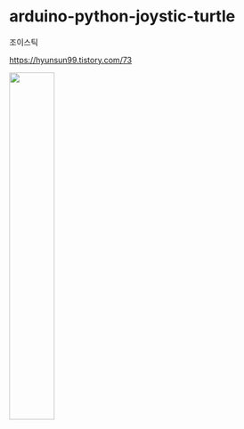 # arduino-python-joystic-turtle
조이스틱

https://hyunsun99.tistory.com/73

<img width="40%" src="https://user-images.githubusercontent.com/66982860/184306297-d6ad2d32-02be-4e22-ac48-fc4770e76899.png"/>
